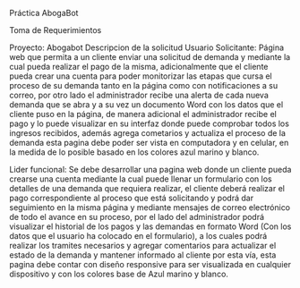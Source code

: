 Práctica AbogaBot

Toma de Requerimientos

Proyecto: Abogabot
Descripcion de la solicitud 
Usuario Solicitante: Página web que permita a un cliente enviar una solicitud de 
demanda y mediante la cual pueda realizar el pago de la misma, adicionalmente que el cliente 
pueda crear una cuenta para poder monitorizar las etapas que cursa el proceso de su demanda 
tanto en la página como con notificaciones a su correo, por otro lado el administrador recibe 
una alerta de cada nueva demanda que se abra y a su vez un documento Word con los datos que el 
cliente puso en la página, de manera adicional el administrador recibe el pago y lo puede visualizar 
en su interfaz donde puede comprobar todos los ingresos recibidos, además agrega cometarios y 
actualiza el proceso de la demanda esta pagina debe poder ser vista en computadora y en celular, en la 
medida de lo posible basado en los colores azul marino y blanco. 

Lider funcional: Se debe desarrollar una pagina web donde un cliente pueda crearse una 
cuenta mediante la cual puede llenar un formulario con los detalles de una demanda que 
requiera realizar, el cliente deberá realizar el pago correspondiente al proceso que está solicitando 
y podrá dar seguimiento en la misma página y mediante mensajes de correo electrónico de 
todo el avance en su proceso, por el lado del administrador podrá visualizar el historial 
de los pagos y las demandas en formato Word (Con los datos que el usuario ha colocado en el 
formulario), a los cuales podrá realizar los tramites necesarios y agregar comentarios para 
actualizar el estado de la demanda y mantener informado al cliente por esta vía, esta pagina 
debe contar con diseño responsive para ser visualizada en cualquier dispositivo y con los colores 
base de Azul marino y blanco.

